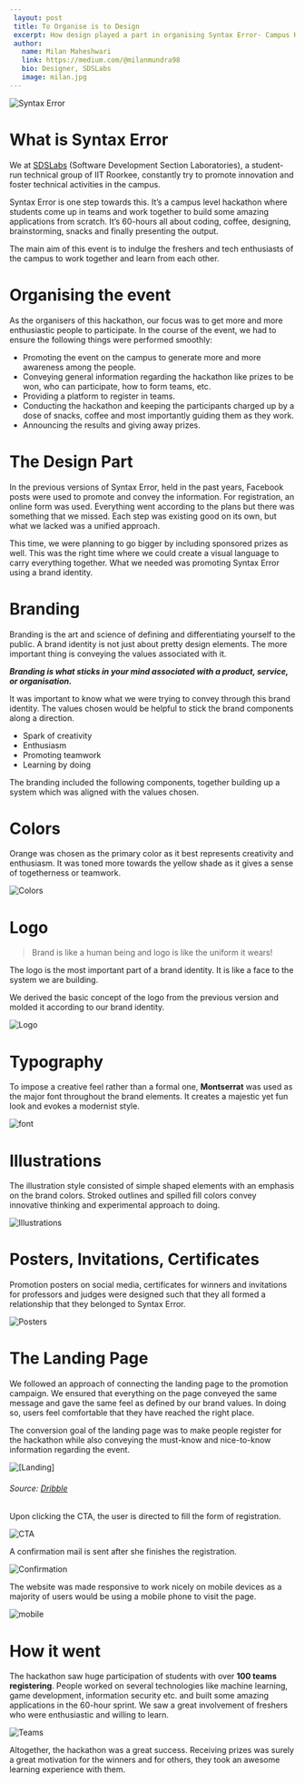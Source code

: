 ```yaml
---
 layout: post
 title: To Organise is to Design
 excerpt: How design played a part in organising Syntax Error- Campus Hackathon, IIT Roorkee 2018
 author:
   name: Milan Maheshwari
   link: https://medium.com/@milanmundra98
   bio: Designer, SDSLabs
   image: milan.jpg
---
```


![Syntax Error](/images/posts/syntax-error-2018/syntax-error.jpg)

# What is Syntax Error

We at [SDSLabs](https://sdslabs.co/) (Software Development Section Laboratories), a student-run technical group of IIT Roorkee, constantly try to promote innovation and foster technical activities in the campus.

Syntax Error is one step towards this. It’s a campus level hackathon where students come up in teams and work together to build some amazing applications from scratch. It’s 60-hours all about coding, coffee, designing, brainstorming, snacks and finally presenting the output.

The main aim of this event is to indulge the freshers and tech enthusiasts of the campus to work together and learn from each other.

# Organising the event

As the organisers of this hackathon, our focus was to get more and more enthusiastic people to participate. In the course of the event, we had to ensure the following things were performed smoothly:

* Promoting the event on the campus to generate more and more awareness among the people.
* Conveying general information regarding the hackathon like prizes to be won, who can participate, how to form teams, etc.
* Providing a platform to register in teams.
* Conducting the hackathon and keeping the participants charged up by a dose of snacks, coffee and most importantly guiding them as they work.
* Announcing the results and giving away prizes.

# The Design Part

In the previous versions of Syntax Error, held in the past years, Facebook posts were used to promote and convey the information. For registration, an online form was used. Everything went according to the plans but there was something that we missed. Each step was existing good on its own, but what we lacked was a unified approach.

This time, we were planning to go bigger by including sponsored prizes as well. This was the right time where we could create a visual language to carry everything together. What we needed was promoting Syntax Error using a brand identity.

# Branding

Branding is the art and science of defining and differentiating yourself to the public. A brand identity is not just about pretty design elements. The more important thing is conveying the values associated with it.

***Branding is what sticks in your mind associated with a product, service, or organisation.***

It was important to know what we were trying to convey through this brand identity. The values chosen would be helpful to stick the brand components along a direction.

* Spark of creativity
* Enthusiasm
* Promoting teamwork
* Learning by doing

The branding included the following components, together building up a system which was aligned with the values chosen.

# Colors

Orange was chosen as the primary color as it best represents creativity and enthusiasm. It was toned more towards the yellow shade as it gives a sense of togetherness or teamwork.

![Colors](/images/posts/syntax-error-2018/color.png)

# Logo

> Brand is like a human being and logo is like the uniform it wears!

The logo is the most important part of a brand identity. It is like a face to the system we are building.

We derived the basic concept of the logo from the previous version and molded it according to our brand identity.

![Logo](/images/posts/syntax-error-2018/syntax-error-gif.gif)

# Typography

To impose a creative feel rather than a formal one, **Montserrat** was used as the major font throughout the brand elements. It creates a majestic yet fun look and evokes a modernist style.

![font](/images/posts/syntax-error-2018/font.jpeg)

# Illustrations

The illustration style consisted of simple shaped elements with an emphasis on the brand colors. Stroked outlines and spilled fill colors convey innovative thinking and experimental approach to doing.

![Illustrations](/images/posts/syntax-error-2018/illustrations.png)

# Posters, Invitations, Certificates

Promotion posters on social media, certificates for winners and invitations for professors and judges were designed such that they all formed a relationship that they belonged to Syntax Error.

![Posters](/images/posts/syntax-error-2018/posters.jpeg)

# The Landing Page

We followed an approach of connecting the landing page to the promotion campaign. We ensured that everything on the page conveyed the same message and gave the same feel as defined by our brand values. In doing so, users feel comfortable that they have reached the right place.

The conversion goal of the landing page was to make people register for the hackathon while also conveying the must-know and nice-to-know information regarding the event.

![[Landing]](/images/posts/syntax-error-2018/landing.gif)
###### Source: [Dribble](https://dribbble.com/shots/5368139-Syntax-Error-IIT-Roorkee-Hackathon-Website-Design)

Upon clicking the CTA, the user is directed to fill the form of registration.

![CTA](/images/posts/syntax-error-2018/cta.png)

A confirmation mail is sent after she finishes the registration.

![Confirmation](/images/posts/syntax-error-2018/confirmation.png)

The website was made responsive to work nicely on mobile devices as a majority of users would be using a mobile phone to visit the page.

![mobile](/images/posts/syntax-error-2018/mobile.gif)

# How it went

The hackathon saw huge participation of students with over **100 teams registering**. People worked on several technologies like machine learning, game development, information security etc. and built some amazing applications in the 60-hour sprint. We saw a great involvement of freshers who were enthusiastic and willing to learn.

![Teams](/images/posts/syntax-error-2018/teams.jpeg)

Altogether, the hackathon was a great success. Receiving prizes was surely a great motivation for the winners and for others, they took an awesome learning experience with them.
